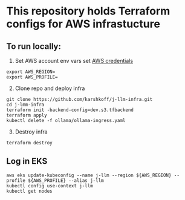 # This repository holds Terraform configs for AWS infrastucture

## To run locally:
1. Set AWS account env vars
set [AWS credentials](https://docs.aws.amazon.com/cli/v1/userguide/cli-configure-files.html)
```
export AWS_REGION=
export AWS_PROFILE=
```

2. Clone repo and deploy infra
```
git clone https://github.com/karshkoff/j-llm-infra.git
cd j-lmm-infra
terraform init -backend-config=dev.s3.tfbackend
terraform apply
kubectl delete -f ollama/ollama-ingress.yaml
```

3. Destroy infra
```
terraform destroy
```

## Log in EKS
```
aws eks update-kubeconfig --name j-llm --region ${AWS_REGION} --profile ${AWS_PROFILE} --alias j-llm
kubectl config use-context j-llm
kubectl get nodes
```

